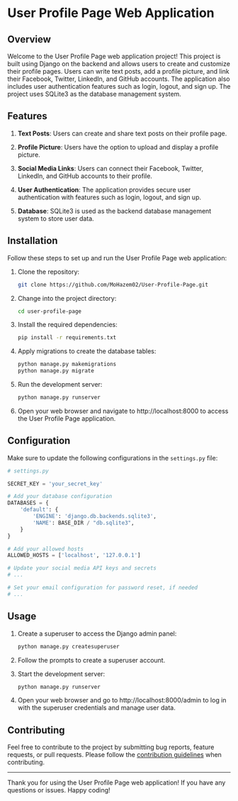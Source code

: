 # User Profile Page Web Application

## Overview

Welcome to the User Profile Page web application project! This project is built using Django on the backend and allows users to create and customize their profile pages. Users can write text posts, add a profile picture, and link their Facebook, Twitter, LinkedIn, and GitHub accounts. The application also includes user authentication features such as login, logout, and sign up. The project uses SQLite3 as the database management system.

## Features

1. **Text Posts**: Users can create and share text posts on their profile page.

2. **Profile Picture**: Users have the option to upload and display a profile picture.

3. **Social Media Links**: Users can connect their Facebook, Twitter, LinkedIn, and GitHub accounts to their profile.

4. **User Authentication**: The application provides secure user authentication with features such as login, logout, and sign up.

5. **Database**: SQLite3 is used as the backend database management system to store user data.

## Installation

Follow these steps to set up and run the User Profile Page web application:

1. Clone the repository:
   ```bash
   git clone https://github.com/MoHazem02/User-Profile-Page.git
   ```

2. Change into the project directory:
   ```bash
   cd user-profile-page
   ```

3. Install the required dependencies:
   ```bash
   pip install -r requirements.txt
   ```

4. Apply migrations to create the database tables:
   ```bash
   python manage.py makemigrations
   python manage.py migrate
   ```

5. Run the development server:
   ```bash
   python manage.py runserver
   ```

6. Open your web browser and navigate to http://localhost:8000 to access the User Profile Page application.

## Configuration

Make sure to update the following configurations in the `settings.py` file:

```python
# settings.py

SECRET_KEY = 'your_secret_key'

# Add your database configuration
DATABASES = {
    'default': {
        'ENGINE': 'django.db.backends.sqlite3',
        'NAME': BASE_DIR / "db.sqlite3",
    }
}

# Add your allowed hosts
ALLOWED_HOSTS = ['localhost', '127.0.0.1']

# Update your social media API keys and secrets
# ...

# Set your email configuration for password reset, if needed
# ...
```

## Usage

1. Create a superuser to access the Django admin panel:
   ```bash
   python manage.py createsuperuser
   ```

2. Follow the prompts to create a superuser account.

3. Start the development server:
   ```bash
   python manage.py runserver
   ```

4. Open your web browser and go to http://localhost:8000/admin to log in with the superuser credentials and manage user data.

## Contributing

Feel free to contribute to the project by submitting bug reports, feature requests, or pull requests. Please follow the [contribution guidelines](CONTRIBUTING.md) when contributing.

---

Thank you for using the User Profile Page web application! If you have any questions or issues. Happy coding!
